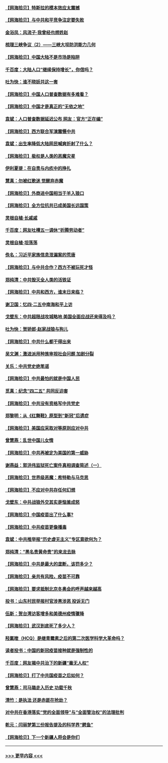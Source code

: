 #### [【网海拾贝】特斯拉的模本效应太震撼](../pages/nsc993/n12925626.md?t=05071501) 
#### [【网海拾贝】与中共和平竞争注定要失败](../pages/nsc993/n12923326.md?t=05071501) 
#### [金浴凤：风流子‧我曾经也想姓赵](../pages/nsc993/n12920911.md?t=05071501) 
#### [梳理三峡争议（2）——三峡大坝防洪能力几何](../pages/nsc993/n12920173.md?t=05071501) 
#### [【网海拾贝】中国大陆不是市场是陷阱](../pages/nsc993/n12920143.md?t=05071501) 
#### [千百度：大陆人口“继续保持增长”，你信吗？](../pages/nsc993/n12918946.md?t=05071501) 
#### [吐为快：谁不晓妖共这一套](../pages/nsc993/n12918941.md?t=05071501) 
#### [【网海拾贝】中国人口普查数据有多难看？](../pages/nsc993/n12917822.md?t=05071501) 
#### [【网海拾贝】中国才是真正的“无依之地”](../pages/nsc993/n12915845.md?t=05071501) 
#### [袁斌：人口普查数据延迟公布 网友：官方“正在编”](../pages/nsc993/n12915748.md?t=05071501) 
#### [【网海拾贝】西方联合军演震慑中共](../pages/nsc993/n12913466.md?t=05071501) 
#### [袁斌：出生率降低大陆网民喊爽折射了什么？](../pages/nsc993/n12913365.md?t=05071501) 
#### [【网海拾贝】极权是人类的恶魔灾星](../pages/nsc993/n12910697.md?t=05071501) 
#### [伊利夏提：在自责与内疚中的挣扎](../pages/nsc993/n12910493.md?t=05071501) 
#### [慧真：勿被红歌迷 觉醒弃赤魔](../pages/nsc993/n12910485.md?t=05071501) 
#### [【网海拾贝】外商进中国相当于羊入狼口](../pages/nsc993/n12908274.md?t=05071501) 
#### [【网海拾贝】全方位抗共已成美国长远国策](../pages/nsc993/n12906878.md?t=05071501) 
#### [灵根自植‧长戚戚](../pages/nsc993/n12905585.md?t=05071501) 
#### [千百度：网友吐槽五一调休“折腾劳动者”](../pages/nsc993/n12905934.md?t=05071501) 
#### [灵根自植‧坦荡荡](../pages/nsc993/n12905562.md?t=05071501) 
#### [佚名：习近平家族信息泄漏案的荒唐](../pages/nsc993/n12904705.md?t=05071501) 
#### [【网海拾贝】与中共合作？西方不被玩死才怪](../pages/nsc993/n12903873.md?t=05071501) 
#### [郑纯清：中共毁灭全人类的活铁证](../pages/nsc993/n12903785.md?t=05071501) 
#### [【网海拾贝】中共和西方，谁末日来临？](../pages/nsc993/n12903482.md?t=05071501) 
#### [谢卫国：忆四‧二五中南海和平上访](../pages/nsc993/n12902192.md?t=05071501) 
#### [戈壁东：中共超限战攻城略地 美国全面应战还来得及吗？](../pages/nsc993/n12902297.md?t=05071501) 
#### [吐为快：贺骄郎‧赵家战狼与狗儿](../pages/nsc993/n12902280.md?t=05071501) 
#### [【网海拾贝】中共什么都干得出来](../pages/nsc993/n12897500.md?t=05071501) 
#### [吴文渊：激进派用种族审视社会问题 加剧分裂](../pages/nsc993/n12893881.md?t=05071501) 
#### [关乐：中共党史绝笔谣](../pages/nsc993/n12897270.md?t=05071501) 
#### [【网海拾贝】中共最怕的就是中国人民](../pages/nsc993/n12894705.md?t=05071501) 
#### [觅真：纪念“四二五” 共同反迫害](../pages/nsc993/n12894553.md?t=05071501) 
#### [【网海拾贝】中共没有资格写中共党史](../pages/nsc993/n12892231.md?t=05071501) 
#### [郑黎明：从《红舞鞋》原型到“新冠”后遗症](../pages/nsc993/n12890469.md?t=05071501) 
#### [【网海拾贝】美国应采取对等原则应对中共](../pages/nsc993/n12889176.md?t=05071501) 
#### [曾慧燕：乱世中国儿女情](../pages/nsc993/n12887931.md?t=05071501) 
#### [【网海拾贝】中共再被定为美国的第一威胁](../pages/nsc993/n12887580.md?t=05071501) 
#### [谢燕益：郭洪伟监狱死亡案件真相调查简述（一）](../pages/nsc993/n12885648.md?t=05071501) 
#### [【网海拾贝】世界级恶魔：希特勒与马克思](../pages/nsc993/n12884062.md?t=05071501) 
#### [【网海拾贝】不应对中共存任何幻想](../pages/nsc993/n12881460.md?t=05071501) 
#### [戈壁东：中共战狼外交其实是恼羞成怒](../pages/nsc993/n12880392.md?t=05071501) 
#### [【网海拾贝】中国疫苗出了什么事?](../pages/nsc993/n12879124.md?t=05071501) 
#### [【网海拾贝】中共疫苗更像播毒](../pages/nsc993/n12876631.md?t=05071501) 
#### [袁斌：中共推举报“历史虚无主义”专区意欲何为？](../pages/nsc993/n12876530.md?t=05071501) 
#### [郑纯清：“黑名贵黄命贵”的来龙去脉](../pages/nsc993/n12875589.md?t=05071501) 
#### [【网海拾贝】中共是最大的垄断，该罚多少？](../pages/nsc993/n12874006.md?t=05071501) 
#### [【网海拾贝】亲共有风险，疫苗不可靠](../pages/nsc993/n12872224.md?t=05071501) 
#### [【网海拾贝】要求抵制北京冬奥会的呼声越来越高](../pages/nsc993/n12868962.md?t=05071501) 
#### [投书：山东村民举报村官涉黑涉恶 投诉无门](../pages/nsc993/n12869726.md?t=05071501) 
#### [伍新：贺台湾访客增多和美德州疫情骤降](../pages/nsc993/n12865651.md?t=05071501) 
#### [【网海拾贝】武汉到底死了多少人？](../pages/nsc993/n12863707.md?t=05071501) 
#### [羟氯喹（HCQ）是继青霉素之后的第二次医学科学大革命吗？](../pages/nsc993/n12638564.md?t=05071501) 
#### [读者投书：中国的新冠疫苗接种就是强制性的](../pages/nsc993/n12859932.md?t=05071501) 
#### [千百度：网友揭中共治下的新疆“毫无人权”](../pages/nsc993/n12858385.md?t=05071501) 
#### [【网海拾贝】打了中共国疫苗之后如何？](../pages/nsc993/n12857866.md?t=05071501) 
#### [曾慧燕：司马璐走入历史 功载千秋](../pages/nsc993/n12856996.md?t=05071501) 
#### [清竹：是执法 还是赤匪在抢劫？](../pages/nsc993/n12856952.md?t=05071501) 
#### [对中共在香港落实“党的全面领导”与“全面管治权”的法理批判](../pages/nsc993/n12856929.md?t=05071501) 
#### [乾元：闫丽梦第三份报告提及的科学界“鳄鱼”](../pages/nsc993/n12855985.md?t=05071501) 
#### [【网海拾贝】下一个新疆人将会是你们](../pages/nsc993/n12855864.md?t=05071501) 

----
#### [ >>> 更早内容 <<< ](../indexes/nsc993-earlier.md)
